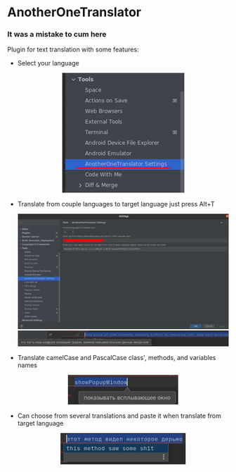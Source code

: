 # AnotherOneTranslator

### It was a mistake to cum here

Plugin for text translation with some features:

- Select your language
  <p align="center">
    <img src="/img/1.png"  title="Location of plugin">
  </p>

- Translate from couple languages to target language just press Alt+T
  <p align="center">
    <img src="/img/2.png" title="Settings">
    <br/>
    <img src="/img/3.png" title="Example of translation">
  </p>

- Translate camelCase and PascalCase class', methods, and variables names
  <p align="center">
     <img src="/img/4.png" title="CamelCase">
  </p>

- Can choose from several translations and paste it when translate from target language
  <p align="center">
    <img src="/img/5.png" title="Translate from target language">
  </p>


